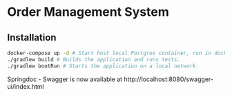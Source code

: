 # Order Management System

## Installation

```bash
docker-compose up -d # Start host local Postgres container, run in docker directory - cd docker
./gradlew build # Builds the application and runs tests.
./gradlew bootRun # Starts the application on a local network. 
```

Springdoc - Swagger is now available at http://localhost:8080/swagger-ui/index.html 